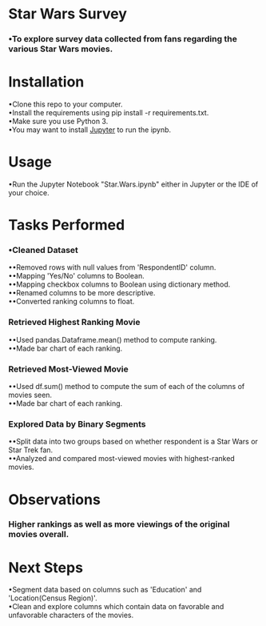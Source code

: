 # Star Wars Survey
### •To explore survey data collected from fans regarding the various Star Wars movies.

# Installation
•Clone this repo to your computer.  
•Install the requirements using pip install -r requirements.txt.  
•Make sure you use Python 3.  
•You may want to install [Jupyter](http://jupyter.org/install) to run the ipynb.

# Usage
•Run the Jupyter Notebook "Star.Wars.ipynb" either in Jupyter or the IDE of your choice.

# Tasks Performed
### •Cleaned Dataset
••Removed rows with null values from 'RespondentID' column.  
••Mapping 'Yes/No' columns to Boolean.  
••Mapping checkbox columns to Boolean using dictionary method.  
••Renamed columns to be more descriptive.  
••Converted ranking columns to float.
### Retrieved Highest Ranking Movie
••Used pandas.Dataframe.mean() method to compute ranking.  
••Made bar chart of each ranking.
### Retrieved Most-Viewed Movie
••Used df.sum() method to compute the sum of each of the columns of movies seen.  
••Made bar chart of each ranking.
### Explored Data by Binary Segments
••Split data into two groups based on whether respondent is a Star Wars or Star Trek fan.  
••Analyzed and compared most-viewed movies with highest-ranked movies.
# Observations
### Higher rankings as well as more viewings of the original movies overall.
# Next Steps
•Segment data based on columns such as 'Education' and 'Location(Census Region)'.  
•Clean and explore columns which contain data on favorable and unfavorable characters of the movies.

